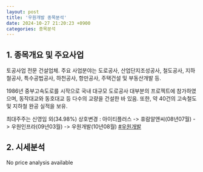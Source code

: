 ```yaml
---
layout: post
title: '우원개발 종목분석'
date: 2024-10-27 21:20:23 +0900
categories: 종목분석
---
```


## 1. 종목개요 및 주요사업

토공사업 전문 건설업체. 주요 사업분야는 도로공사, 산업단지조성공사, 철도공사, 지하철공사, 특수공법공사, 하천공사, 항만공사, 주택건설 및 부동산개발 등. 

1986년 중부고속도로를 시작으로 국내 대규모 도로공사 대부분의 프로젝트에 참가하였으며, 동작대교와 동호대교 등 다수의 교량을 건설한 바 있음. 또한, 약 40건의 고속철도 및 지하철 완공 실적을 보유. 

최대주주는 신영임 외(34.98%) 상호변경 : 아이티플러스 -> 휴람알앤씨(08년07월) -> 우원인프라(09년03월) -> 우원개발(10년08월)
[#우원개발](#)

## 2. 시세분석

No price analysis available
